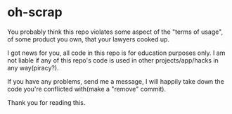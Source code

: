 # oh-scrap
You probably think this repo violates some aspect of the "terms of usage", of some product you own, that your lawyers cooked up.

I got news for you, all code in this repo is for education purposes only. I am not liable if any of this repo's code is used in other projects/app/hacks in any way(piracy?).

If you have any problems, send me a message, I will happily take down the code you're conflicted with(make a "remove" commit).

Thank you for reading this.
